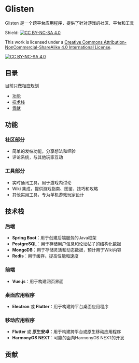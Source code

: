 # Glisten
Glisten 是一个跨平台应用程序，提供了针对游戏的社区、平台和工具

Shield: [![CC BY-NC-SA 4.0][cc-by-nc-sa-shield]][cc-by-nc-sa]

This work is licensed under a
[Creative Commons Attribution-NonCommercial-ShareAlike 4.0 International License][cc-by-nc-sa].

[![CC BY-NC-SA 4.0][cc-by-nc-sa-image]][cc-by-nc-sa]

[cc-by-nc-sa]: http://creativecommons.org/licenses/by-nc-sa/4.0/
[cc-by-nc-sa-image]: https://licensebuttons.net/l/by-nc-sa/4.0/88x31.png
[cc-by-nc-sa-shield]: https://img.shields.io/badge/License-CC%20BY--NC--SA%204.0-lightgrey.svg

## 目录

目前只做相应规划

- [功能](#功能)
- [技术栈](#技术栈)
- [贡献](#贡献)

## 功能

### 社区部分
- 简单的发帖功能，分享想法和经验
- 评论系统，与其他玩家互动

### 工具部分
- 实时通讯工具，用于游戏内讨论
- Wiki 集成，提供游戏指南、图鉴、技巧和攻略
- 其他实用工具，专为单机游戏玩家设计

## 技术栈

### 后端
- **Spring Boot**：用于创建后端服务的Java框架
- **PostgreSQL**：用于存储用户信息和论坛帖子的结构化数据
- **MongoDB**：用于存储灵活和动态数据，预计用于Wiki内容
- **Redis**：用于缓存，提高性能和速度

### 前端
- **Vue.js**：用于构建网页界面

### 桌面应用程序
- **Electron** 或 **Flutter**：用于构建跨平台桌面应用程序

### 移动应用程序
- **Flutter** 或 **原生安卓**：用于构建跨平台或原生移动应用程序
- **HarmonyOS NEXT**：可能的面向HarmonyOS NEXT的开发

## 贡献
